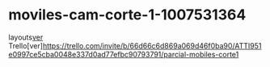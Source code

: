 # moviles-cam-corte-1-1007531364

 layouts[ver](https://www.canva.com/design/DAGPqnZwWTI/9eBAtjJWVH-jUpcFOf7h_Q/view?mode=prototype)
Trello[ver]https://trello.com/invite/b/66d66c6d869a069d46f0ba90/ATTI951e0997ce5cba0048e337d0ad77efbc90793791/parcial-mobiles-corte1
